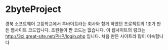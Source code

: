 # 2byteProject
경북 소프트웨어 고등학교에서 투바이트라는 회사와 함께 하였던 프로젝트의 1조가 만든 웹사이트 코드입니다.
조원들이 짠 코드는 없습니다.
이 웹사이트의 링크는 http://3ci.great-site.net/PHP/login.php 입니다.
처음 만든 사이트라 많이 미숙합니다

